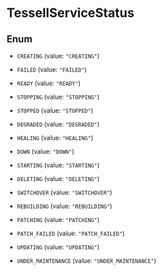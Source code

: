 

# TessellServiceStatus

## Enum


* `CREATING` (value: `"CREATING"`)

* `FAILED` (value: `"FAILED"`)

* `READY` (value: `"READY"`)

* `STOPPING` (value: `"STOPPING"`)

* `STOPPED` (value: `"STOPPED"`)

* `DEGRADED` (value: `"DEGRADED"`)

* `HEALING` (value: `"HEALING"`)

* `DOWN` (value: `"DOWN"`)

* `STARTING` (value: `"STARTING"`)

* `DELETING` (value: `"DELETING"`)

* `SWITCHOVER` (value: `"SWITCHOVER"`)

* `REBUILDING` (value: `"REBUILDING"`)

* `PATCHING` (value: `"PATCHING"`)

* `PATCH_FAILED` (value: `"PATCH_FAILED"`)

* `UPDATING` (value: `"UPDATING"`)

* `UNDER_MAINTENANCE` (value: `"UNDER_MAINTENANCE"`)



